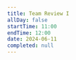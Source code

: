 ```yaml
---
title: Team Review I
allDay: false
startTime: 11:00
endTime: 12:00
date: 2024-06-11
completed: null
---
```

